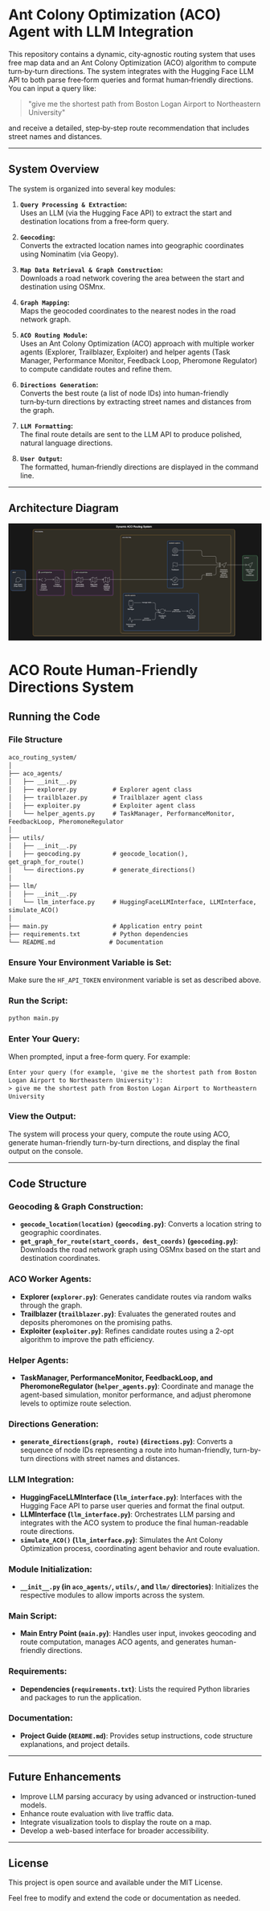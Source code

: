 # Ant Colony Optimization (ACO) Agent with LLM Integration

This repository contains a dynamic, city‑agnostic routing system that uses free map data and an Ant Colony Optimization (ACO) algorithm to compute turn‑by‑turn directions. The system integrates with the Hugging Face LLM API to both parse free‑form queries and format human‑friendly directions. You can input a query like:

> "give me the shortest path from Boston Logan Airport to Northeastern University"

and receive a detailed, step‑by‑step route recommendation that includes street names and distances.

---

## System Overview

The system is organized into several key modules:

1. **`Query Processing & Extraction`:**  
   Uses an LLM (via the Hugging Face API) to extract the start and destination locations from a free‑form query.

2. **`Geocoding`:**  
   Converts the extracted location names into geographic coordinates using Nominatim (via Geopy).

3. **`Map Data Retrieval & Graph Construction`:**  
   Downloads a road network covering the area between the start and destination using OSMnx.

4. **`Graph Mapping`:**  
   Maps the geocoded coordinates to the nearest nodes in the road network graph.

5. **`ACO Routing Module`:**  
   Uses an Ant Colony Optimization (ACO) approach with multiple worker agents (Explorer, Trailblazer, Exploiter) and helper agents (Task Manager, Performance Monitor, Feedback Loop, Pheromone Regulator) to compute candidate routes and refine them.

6. **`Directions Generation`:**  
   Converts the best route (a list of node IDs) into human-friendly turn‑by‑turn directions by extracting street names and distances from the graph.

7. **`LLM Formatting`:**  
   The final route details are sent to the LLM API to produce polished, natural language directions.

8. **`User Output`:**  
   The formatted, human‑friendly directions are displayed in the command line.

---

## Architecture Diagram

![ACO_Architecture_Diagram](images/architecture_diagram.png.png)

# ACO Route Human-Friendly Directions System

## Running the Code

### File Structure

```
aco_routing_system/
│
├── aco_agents/
│   ├── __init__.py
│   ├── explorer.py          # Explorer agent class
│   ├── trailblazer.py       # Trailblazer agent class
│   ├── exploiter.py         # Exploiter agent class
│   └── helper_agents.py     # TaskManager, PerformanceMonitor, FeedbackLoop, PheromoneRegulator
│
├── utils/
│   ├── __init__.py
│   ├── geocoding.py         # geocode_location(), get_graph_for_route()
│   └── directions.py        # generate_directions()
│
├── llm/
│   ├── __init__.py
│   └── llm_interface.py     # HuggingFaceLLMInterface, LLMInterface, simulate_ACO()
│
├── main.py                  # Application entry point
├── requirements.txt         # Python dependencies
└── README.md               # Documentation
```


### Ensure Your Environment Variable is Set:

Make sure the `HF_API_TOKEN` environment variable is set as described above.

### Run the Script:

```bash
python main.py
```

### Enter Your Query:

When prompted, input a free-form query. For example:

```vbnet
Enter your query (for example, 'give me the shortest path from Boston Logan Airport to Northeastern University'):
> give me the shortest path from Boston Logan Airport to Northeastern University
```

### View the Output:

The system will process your query, compute the route using ACO, generate human-friendly turn-by-turn directions, and display the final output on the console.

---

## Code Structure

### Geocoding & Graph Construction:
- **`geocode_location(location)` (`geocoding.py`)**: Converts a location string to geographic coordinates.
- **`get_graph_for_route(start_coords, dest_coords)` (`geocoding.py`)**: Downloads the road network graph using OSMnx based on the start and destination coordinates.

### ACO Worker Agents:
- **Explorer (`explorer.py`)**: Generates candidate routes via random walks through the graph.
- **Trailblazer (`trailblazer.py`)**: Evaluates the generated routes and deposits pheromones on the promising paths.
- **Exploiter (`exploiter.py`)**: Refines candidate routes using a 2-opt algorithm to improve the path efficiency.

### Helper Agents:
- **TaskManager, PerformanceMonitor, FeedbackLoop, and PheromoneRegulator (`helper_agents.py`)**: Coordinate and manage the agent-based simulation, monitor performance, and adjust pheromone levels to optimize route selection.

### Directions Generation:
- **`generate_directions(graph, route)` (`directions.py`)**: Converts a sequence of node IDs representing a route into human-friendly, turn-by-turn directions with street names and distances.

### LLM Integration:
- **HuggingFaceLLMInterface (`llm_interface.py`)**: Interfaces with the Hugging Face API to parse user queries and format the final output.
- **LLMInterface (`llm_interface.py`)**: Orchestrates LLM parsing and integrates with the ACO system to produce the final human-readable route directions.
- **`simulate_ACO()` (`llm_interface.py`)**: Simulates the Ant Colony Optimization process, coordinating agent behavior and route evaluation.

### Module Initialization:
- **`__init__.py` (in `aco_agents/`, `utils/`, and `llm/` directories)**: Initializes the respective modules to allow imports across the system.

### Main Script:
- **Main Entry Point (`main.py`)**: Handles user input, invokes geocoding and route computation, manages ACO agents, and generates human-friendly directions.

### Requirements:
- **Dependencies (`requirements.txt`)**: Lists the required Python libraries and packages to run the application.

### Documentation:
- **Project Guide (`README.md`)**: Provides setup instructions, code structure explanations, and project details.


---

## Future Enhancements

- Improve LLM parsing accuracy by using advanced or instruction-tuned models.
- Enhance route evaluation with live traffic data.
- Integrate visualization tools to display the route on a map.
- Develop a web-based interface for broader accessibility.

---



## License

This project is open source and available under the MIT License.

Feel free to modify and extend the code or documentation as needed.
